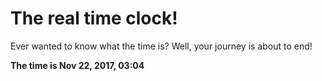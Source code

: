 # The real time clock!

Ever wanted to know what the time is? Well, your journey is about to end!

**The time is Nov 22, 2017, 03:04**